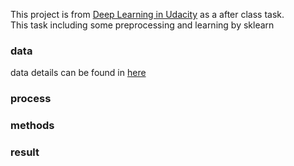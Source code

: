 This project is from [Deep Learning in Udacity](https://cn.udacity.com/course/deep-learning--ud730) as a after class task.  
This task including some preprocessing and learning by sklearn
### data
data details can be found in [here](https://github.com/tensorflow/tensorflow/blob/master/tensorflow/examples/udacity/1_notmnist.ipynb)
### process
### methods
### result
